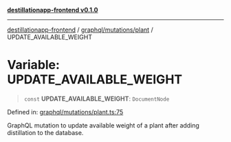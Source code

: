 [**destillationapp-frontend v0.1.0**](../../../../README.md)

***

[destillationapp-frontend](../../../../modules.md) / [graphql/mutations/plant](../README.md) / UPDATE\_AVAILABLE\_WEIGHT

# Variable: UPDATE\_AVAILABLE\_WEIGHT

> `const` **UPDATE\_AVAILABLE\_WEIGHT**: `DocumentNode`

Defined in: [graphql/mutations/plant.ts:75](https://github.com/DestillApp/main/blob/ec2df52a50a22efb35f12a0243274f6d03fbca52/frontend/src/graphql/mutations/plant.ts#L75)

GraphQL mutation to update available weight of a plant after adding distillation to the database.
